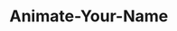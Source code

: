 # Animate-Your-Name

<style type="text/css">
	#myCanvas {
		background-color: blue;
	}
</style>

<script type="text/javascript" src="http://code.jquery.com/jquery-1.10.2.min.js"></script>

<script type="text/javascript" src="alphabet.js"></script>

<div class="animate">
    <canvas id="myCanvas"></canvas>
</div>

<script type="text/javascript" src=bubbles.js></script>

<script type="text/javascript" src="main.js"></script>
